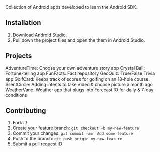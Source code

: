 <snippet>
  <content><![CDATA[
# ${1:AndroidDevelopment}

Collection of Android apps developed to learn the Android SDK.

## Installation

1) Download Android Studio.
2) Pull down the project files and open the them in Android Studio.

## Projects

AdventureTime:	Choose your own adventure story app
Crystal Ball:	  Fortune-telling app
FunFacts:       Fact repository	
GeoQuiz:        True/False Trivia app
GolfCard: 	    Keeps track of scores for golfing on an 18-hole course.
SilentCircle:	  Adding intents to take video & choose picture	a month ago
WeatherVane:    Weather app that plugs into Forecast.IO for daily & 7-day conditions

## Contributing

1. Fork it!
2. Create your feature branch: `git checkout -b my-new-feature`
3. Commit your changes: `git commit -am 'Add some feature'`
4. Push to the branch: `git push origin my-new-feature`
5. Submit a pull request :D
